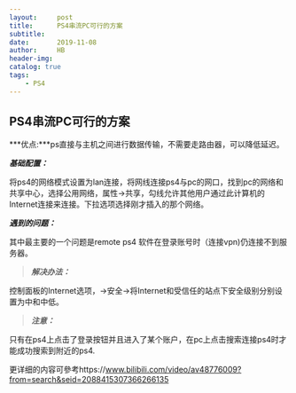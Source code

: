 ```yaml
---
layout:     post
title:      PS4串流PC可行的方案
subtitle:   
date:       2019-11-08
author:     HB
header-img:
catalog: true
tags:
    - PS4
---
```



## PS4串流PC可行的方案
***优点:***ps直接与主机之间进行数据传输，不需要走路由器，可以降低延迟。


***基础配置：***

将ps4的网络模式设置为lan连接，将网线连接ps4与pc的网口，找到pc的网络和共享中心，选择公用网络，属性->共享，勾线允许其他用户通过此计算机的Internet连接来连接。下拉选项选择刚才插入的那个网络。


***遇到的问题：***

其中最主要的一个问题是remote ps4 软件在登录账号时（连接vpn)仍连接不到服务器。

>***解决办法：***

控制面板的Internet选项，->安全->将Internet和受信任的站点下安全级别分别设置为中和中低。


>***注意：***

只有在ps4上点击了登录按钮并且进入了某个账户，在pc上点击搜索连接ps4时才能成功搜索到附近的ps4.


更详细的内容可參考https://www.bilibili.com/video/av48776009?from=search&seid=2088415307366266135

